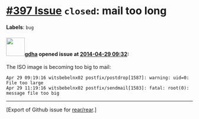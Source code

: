 [\#397 Issue](https://github.com/rear/rear/issues/397) `closed`: mail too long
==============================================================================

**Labels**: `bug`

#### <img src="https://avatars.githubusercontent.com/u/888633?u=cdaeb31efcc0048d3619651aa18dd4b76e636b21&v=4" width="50">[gdha](https://github.com/gdha) opened issue at [2014-04-29 09:32](https://github.com/rear/rear/issues/397):

The ISO image is becoming too big to mail:

    Apr 29 09:19:16 witsbebelnx02 postfix/postdrop[1587]: warning: uid=0: File too large
    Apr 29 11:19:16 witsbebelnx02 postfix/sendmail[1583]: fatal: root(0): message file too big

------------------------------------------------------------------------

\[Export of Github issue for
[rear/rear](https://github.com/rear/rear).\]
